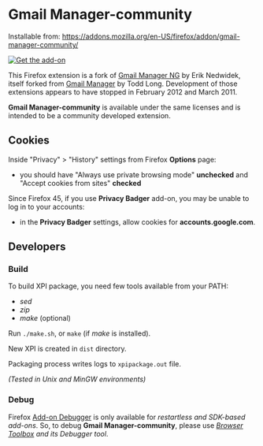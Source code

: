 # Gmail Manager-community #

Installable from: https://addons.mozilla.org/en-US/firefox/addon/gmail-manager-community/

[![Get the add-on](https://blog.mozilla.org/addons/files/2015/11/AMO-button_2.png)](https://addons.mozilla.org/en-US/firefox/addon/gmail-manager-community/)

This Firefox extension is a fork of [Gmail Manager NG](https://addons.mozilla.org/en-US/firefox/addon/gmail-manager-ng/) by Erik Nedwidek, itself forked from [Gmail Manager](https://addons.mozilla.org/en-US/firefox/addon/gmail-manager/) by Todd Long.
Development of those extensions appears to have stopped in February 2012 and March 2011.

**Gmail Manager-community** is available under the same licenses and is intended to be a community developed extension.


## Cookies ##

Inside "Privacy" > "History" settings from Firefox **Options** page:
- you should have "Always use private browsing mode" **unchecked** and "Accept cookies from sites" **checked**

Since Firefox 45, if you use **Privacy Badger** add-on, you may be unable to log in to your accounts:
- in the **Privacy Badger** settings, allow cookies for **accounts.google.com**.


## Developers ##

### Build ###

To build XPI package, you need few tools available from your PATH:
- *sed*
- *zip*
- *make* (optional)

Run `./make.sh`, or `make` (if *make* is installed).

New XPI is created in `dist` directory.

Packaging process writes logs to `xpipackage.out` file.

*(Tested in Unix and MinGW environments)*

### Debug ###

Firefox [Add-on Debugger](https://developer.mozilla.org/en-US/Add-ons/Add-on_Debugger) is only available for *restartless and SDK-based add-ons*.
So, to debug **Gmail Manager-community**, please use *[Browser Toolbox](https://developer.mozilla.org/en-US/docs/Tools/Browser_Toolbox) and its Debugger tool*.
